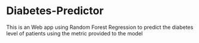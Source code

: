 # Diabetes-Predictor
This is an Web app using Random Forest Regression to predict the diabetes level of patients using the metric provided to the model
